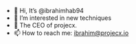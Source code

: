 - 👋 Hi, It’s @ibrahimhab94
- 👀 I’m interested in new techniques
- 🌱 The CEO of projecx.
- 📫 How to reach me: ibrahim@projecx.io 

<!---
ibrahimhab94/ibrahimhab94 is a ✨ special ✨ repository because its `README.md` (this file) appears on your GitHub profile.
You can click the Preview link to take a look at your changes.
--->
